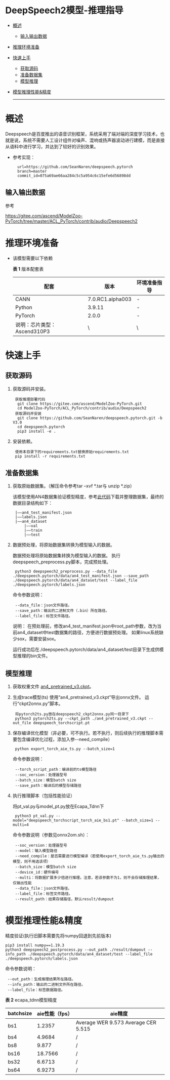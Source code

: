 # DeepSpeech2模型-推理指导

- [概述](#ZH-CN_TOPIC_0000001172161501)

   - [输入输出数据](#section540883920406)

- [推理环境准备](#ZH-CN_TOPIC_0000001126281702)

- [快速上手](#ZH-CN_TOPIC_0000001126281700)

  - [获取源码](#section4622531142816)
  - [准备数据集](#section183221994411)
  - [模型推理](#section741711594517)

- [模型推理性能&精度](#ZH-CN_TOPIC_0000001172201573)

  ******


# 概述<a name="ZH-CN_TOPIC_0000001172161501"></a>

Deepspeech是百度推出的语音识别框架，系统采用了端对端的深度学习技术，也就是说，系统不需要人工设计组件对噪声、混响或扬声器波动进行建模，而是直接从语料中进行学习，并达到了较好的识别效果。

- 参考实现：

  ```shell
    url=https://github.com/SeanNaren/deepspeech.pytorch
    branch=master
    commit_id=075a69ae66aa284c5c5a954c6c15efe6d56898dd
  ```

## 输入输出数据<a name="section540883920406"></a>

 参考
 
https://gitee.com/ascend/ModelZoo-PyTorch/tree/master/ACL_PyTorch/contrib/audio/Deepspeech2


# 推理环境准备<a name="ZH-CN_TOPIC_0000001126281702"></a>

- 该模型需要以下依赖

  **表 1**  版本配套表


  | 配套                                                            | 版本               | 环境准备指导                                                                                          |
  |------------------| ------- | ----------------------------------------------------------------------------------------------------- |
  | CANN                                                            | 7.0.RC1.alpha003 | -                                                                                                     |
  | Python                                                          | 3.9.11           | -                                                                                                     |
  | PyTorch                                                         | 2.0.0            | -                                                                                                     |
  | 说明：芯片类型：Ascend310P3 | \                | \   


# 快速上手<a name="ZH-CN_TOPIC_0000001126281700"></a>

## 获取源码<a name="section4622531142816"></a>

1. 获取源码并安装。

      ```
       获取推理部署代码
        git clone https://gitee.com/ascend/ModelZoo-PyTorch.git
        cd ModelZoo-PyTorch/ACL_PyTorch/contrib/audio/Deepspeech2
       获取源码并安装
        git clone https://github.com/SeanNaren/deepspeech.pytorch.git -b V3.0
        cd deepspeech.pytorch
        pip3 install -e .
    ```

2. 安装依赖。

      ```
       使用本目录下的requirements.txt替换原始requirements.txt
       pip install -r requirements.txt
      ```

## 准备数据集<a name="section183221994411"></a>

1. 获取原始数据集。（解压命令参考tar –xvf *.tar与 unzip *.zip）
    
    该模型使用AN4数据集验证模型精度，参考[此代码](https://github.com/SeanNaren/deepspeech.pytorch/blob/master/data/an4.py)下载并整理数据集，最终的数据目录结构如下：
   ```
    |——an4_test_manifest.json
    |——labels.json  
    |——an4_dataset
        |——val
        |——train
        |——test
   ```

2. 数据预处理，将原始数据集转换为模型输入的数据。
    
    数据预处理将原始数据集转换为模型输入的数据。 执行deepspeech_preprocess.py脚本，完成预处理。

   ```
    python3 deepspeech2_preprocess.py --data_file ./deepspeech.pytorch/data/an4_test_manifest.json --save_path ./deepspeech.pytorch/data/an4_dataset/test --label_file ./deepspeech.pytorch/labels.json
   ```
   命令参数说明：
    ```
     --data_file：json文件路径。
     --save_path：输出的二进制文件（.bin）所在路径。
     --label_file：标签文件路径。
    ```
   说明： 在预处理前，修改an4_test_manifest.json中root_path参数，改为当前an4_dataset中test数据集的路径，方便进行数据预处理。 如果linux系统缺少sox，需要安装sox。

   运行成功后在./deepspeech.pytorch/data/an4_dataset/test目录下生成供模型推理的bin文件。
## 模型推理<a name="section741711594517"></a>
1. 获取权重文件
   [an4_pretrained_v3.ckpt](https://ascend-repo-modelzoo.obs.cn-east-2.myhuaweicloud.com/model/1_PyTorch_PTH/DeepSpeech2/PTH/an4_pretrained_v3.ckpt)。

2. 生成trace模型(ts)
   使用“an4_pretrained_v3.ckpt”导出onnx文件。 运行“ckpt2onnx.py”脚本。
    ```
     将pytorch2ts.py放在deepspeech2_ckpt2onnx.py同一目录下
     python3 pytorch2ts.py --ckpt_path ./an4_pretrained_v3.ckpt --out_file deepspeech_torchscript.pt
    ```

3. 保存编译优化模型（非必要，可不执行。若不执行，则后续执行的推理脚本需要包含编译优化过程，添加入参--need_compile）

    ```
     python export_torch_aie_ts.py --batch_size=1
    ```
   命令参数说明：
    ```
     --torch_script_path：编译前的ts模型路径
     --soc_version：处理器型号
     --batch_size：模型batch size
     --save_path：编译后的模型存储路径
    ```


4. 执行推理脚本（包括性能验证）

    将pt_val.py与model_pt.py放在Ecapa_Tdnn下
     ```
      python3 pt_val.py --model="deepspeech_torchscript_torch_aie_bs1.pt" --batch_size=1 --multi=4
     ```
   命令参数说明（参数见onnx2om.sh）：
    ```
     --soc_version：处理器型号
     --model：输入模型路径
     --need_compile：是否需要进行模型编译（若使用export_torch_aie_ts.py输出的模型，则不用选该项）
     --batch_size：模型batch size
     --device_id：硬件编号
     --multi：将数据扩展多少倍进行推理。注意，若该参数不为1，则不会存储推理结果，仅输出性能
     --data_file：json文件路径。
     --label_file：标签文件路径。
     --result_path：结果存储路径，默认result/dumpout
    ```
# 模型推理性能&精度<a name="ZH-CN_TOPIC_0000001172201573"></a>

 精度验证(执行旧脚本需要先将numpy回退到先前版本)

   ```
   pip3 install numpy==1.19.3
   python3 deepspeech2_postprocess.py --out_path ./result/dumpout --info_path ./deepspeech.pytorch/data/an4_dataset/test --label_file ./deepspeech.pytorch/labels.json
   ```
命令参数说明：
   ```
    --out_path：生成推理结果所在路径。
    --info_path：输出的二进制文件所在路径。
    --label_file：标签数据路径。
   ```

**表 2** ecapa_tdnn模型精度

| batchsize                                      | aie性能（fps） | aie精度                               |
|------------------------------------------------|------------|-------------------------------------|
| bs1                                            | 1.2357     | Average WER 9.573 Average CER 5.515 |
| bs4                                            | 4.9684     | /                                   |
| bs8                                            | 9.877      | /                                   |
| bs16                                           | 18.7566    | /                                   |
| bs32                                           | 6.6713     | /                                   |
| bs64                                           | 6.9273     | /                                   |
